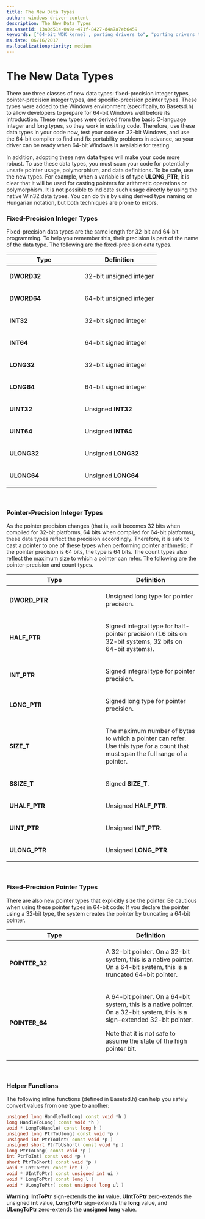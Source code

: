 ```yaml
---
title: The New Data Types
author: windows-driver-content
description: The New Data Types
ms.assetid: 13a0d51e-0a9a-471f-8427-d4a7a7eb6459
keywords: ["64-bit WDK kernel , porting drivers to", "porting drivers to 64-bit Windows", "data types WDK 64-bit", "fixed-precision integer types WDK 64-bit", "pointer-precision integer types WDK 64-bit", "specific-precision pointer types WDK 64-bit", "converting data types", "64-bit WDK kernel , data types"]
ms.date: 06/16/2017
ms.localizationpriority: medium
---
```


# The New Data Types





There are three classes of new data types: fixed-precision integer types, pointer-precision integer types, and specific-precision pointer types. These types were added to the Windows environment (specifically, to Basetsd.h) to allow developers to prepare for 64-bit Windows well before its introduction. These new types were derived from the basic C-language integer and long types, so they work in existing code. Therefore, use these data types in your code now, test your code on 32-bit Windows, and use the 64-bit compiler to find and fix portability problems in advance, so your driver can be ready when 64-bit Windows is available for testing.

In addition, adopting these new data types will make your code more robust. To use these data types, you must scan your code for potentially unsafe pointer usage, polymorphism, and data definitions. To be safe, use the new types. For example, when a variable is of type **ULONG\_PTR**, it is clear that it will be used for casting pointers for arithmetic operations or polymorphism. It is not possible to indicate such usage directly by using the native Win32 data types. You can do this by using derived type naming or Hungarian notation, but both techniques are prone to errors.

### Fixed-Precision Integer Types

Fixed-precision data types are the same length for 32-bit and 64-bit programming. To help you remember this, their precision is part of the name of the data type. The following are the fixed-precision data types.

<table>
<colgroup>
<col width="50%" />
<col width="50%" />
</colgroup>
<thead>
<tr class="header">
<th>Type</th>
<th>Definition</th>
</tr>
</thead>
<tbody>
<tr class="odd">
<td><p><strong>DWORD32</strong></p></td>
<td><p>32-bit unsigned integer</p></td>
</tr>
<tr class="even">
<td><p><strong>DWORD64</strong></p></td>
<td><p>64-bit unsigned integer</p></td>
</tr>
<tr class="odd">
<td><p><strong>INT32</strong></p></td>
<td><p>32-bit signed integer</p></td>
</tr>
<tr class="even">
<td><p><strong>INT64</strong></p></td>
<td><p>64-bit signed integer</p></td>
</tr>
<tr class="odd">
<td><p><strong>LONG32</strong></p></td>
<td><p>32-bit signed integer</p></td>
</tr>
<tr class="even">
<td><p><strong>LONG64</strong></p></td>
<td><p>64-bit signed integer</p></td>
</tr>
<tr class="odd">
<td><p><strong>UINT32</strong></p></td>
<td><p>Unsigned <strong>INT32</strong></p></td>
</tr>
<tr class="even">
<td><p><strong>UINT64</strong></p></td>
<td><p>Unsigned <strong>INT64</strong></p></td>
</tr>
<tr class="odd">
<td><p><strong>ULONG32</strong></p></td>
<td><p>Unsigned <strong>LONG32</strong></p></td>
</tr>
<tr class="even">
<td><p><strong>ULONG64</strong></p></td>
<td><p>Unsigned <strong>LONG64</strong></p></td>
</tr>
</tbody>
</table>

 

### Pointer-Precision Integer Types

As the pointer precision changes (that is, as it becomes 32 bits when compiled for 32-bit platforms, 64 bits when compiled for 64-bit platforms), these data types reflect the precision accordingly. Therefore, it is safe to cast a pointer to one of these types when performing pointer arithmetic; if the pointer precision is 64 bits, the type is 64 bits. The count types also reflect the maximum size to which a pointer can refer. The following are the pointer-precision and count types.

<table>
<colgroup>
<col width="50%" />
<col width="50%" />
</colgroup>
<thead>
<tr class="header">
<th>Type</th>
<th>Definition</th>
</tr>
</thead>
<tbody>
<tr class="odd">
<td><p><strong>DWORD_PTR</strong></p></td>
<td><p>Unsigned long type for pointer precision.</p></td>
</tr>
<tr class="even">
<td><p><strong>HALF_PTR</strong></p></td>
<td><p>Signed integral type for half-pointer precision (16 bits on 32-bit systems, 32 bits on 64-bit systems).</p></td>
</tr>
<tr class="odd">
<td><p><strong>INT_PTR</strong></p></td>
<td><p>Signed integral type for pointer precision.</p></td>
</tr>
<tr class="even">
<td><p><strong>LONG_PTR</strong></p></td>
<td><p>Signed long type for pointer precision.</p></td>
</tr>
<tr class="odd">
<td><p><strong>SIZE_T</strong></p></td>
<td><p>The maximum number of bytes to which a pointer can refer. Use this type for a count that must span the full range of a pointer.</p></td>
</tr>
<tr class="even">
<td><p><strong>SSIZE_T</strong></p></td>
<td><p>Signed <strong>SIZE_T</strong>.</p></td>
</tr>
<tr class="odd">
<td><p><strong>UHALF_PTR</strong></p></td>
<td><p>Unsigned <strong>HALF_PTR</strong>.</p></td>
</tr>
<tr class="even">
<td><p><strong>UINT_PTR</strong></p></td>
<td><p>Unsigned <strong>INT_PTR</strong>.</p></td>
</tr>
<tr class="odd">
<td><p><strong>ULONG_PTR</strong></p></td>
<td><p>Unsigned <strong>LONG_PTR</strong>.</p></td>
</tr>
</tbody>
</table>

 

### Fixed-Precision Pointer Types

There are also new pointer types that explicitly size the pointer. Be cautious when using these pointer types in 64-bit code: If you declare the pointer using a 32-bit type, the system creates the pointer by truncating a 64-bit pointer.

<table>
<colgroup>
<col width="50%" />
<col width="50%" />
</colgroup>
<thead>
<tr class="header">
<th>Type</th>
<th>Definition</th>
</tr>
</thead>
<tbody>
<tr class="odd">
<td><p><strong>POINTER_32</strong></p></td>
<td><p>A 32-bit pointer. On a 32-bit system, this is a native pointer. On a 64-bit system, this is a truncated 64-bit pointer.</p></td>
</tr>
<tr class="even">
<td><p><strong>POINTER_64</strong></p></td>
<td><p>A 64-bit pointer. On a 64-bit system, this is a native pointer. On a 32-bit system, this is a sign-extended 32-bit pointer.</p>
<p>Note that it is not safe to assume the state of the high pointer bit.</p></td>
</tr>
</tbody>
</table>

 

### Helper Functions

The following inline functions (defined in Basetsd.h) can help you safely convert values from one type to another:

```cpp
unsigned long HandleToUlong( const void *h )
long HandleToLong( const void *h )
void * LongToHandle( const long h )
unsigned long PtrToUlong( const void *p )
unsigned int PtrToUint( const void *p )
unsigned short PtrToUshort( const void *p )
long PtrToLong( const void *p )
int PtrToInt( const void *p )
short PtrToShort( const void *p )
void * IntToPtr( const int i )
void * UIntToPtr( const unsigned int ui )
void * LongToPtr( const long l )
void * ULongToPtr( const unsigned long ul )
```

**Warning**  **IntToPtr** sign-extends the **int** value, **UIntToPtr** zero-extends the unsigned **int** value, **LongToPtr** sign-extends the **long** value, and **ULongToPtr** zero-extends the **unsigned long** value.

 

 

 




